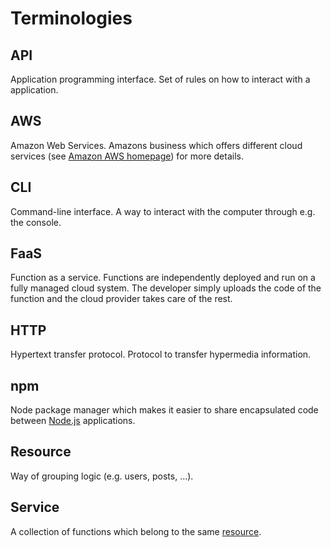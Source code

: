 # Terminologies

## API

Application programming interface. Set of rules on how to interact with a application.

## AWS

Amazon Web Services. Amazons business which offers different cloud services (see [Amazon AWS homepage](http://aws.amazon.com)) for more details.

## CLI

Command-line interface. A way to interact with the computer through e.g. the console.

## FaaS

Function as a service. Functions are independently deployed and run on a fully managed cloud system. The developer simply uploads the code of the function and the cloud provider takes care of the rest.

## HTTP

Hypertext transfer protocol. Protocol to transfer hypermedia information.

## npm

Node package manager which makes it easier to share encapsulated code between [Node.js](http://nodejs.org) applications.

## Resource

Way of grouping logic (e.g. users, posts, ...).

## Service

A collection of functions which belong to the same [resource](#resource).
